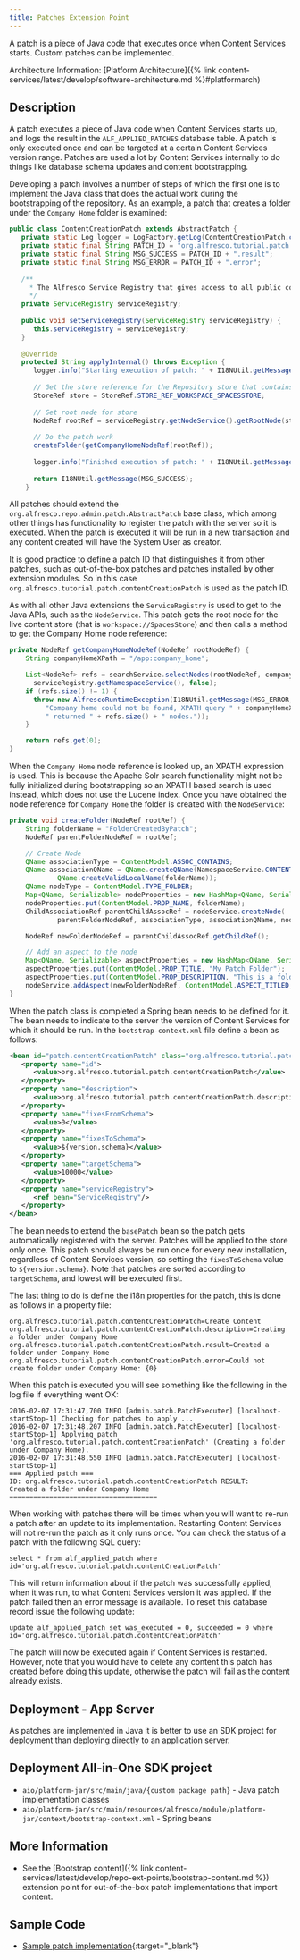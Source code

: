 ```yaml
---
title: Patches Extension Point
---
```


A patch is a piece of Java code that executes once when Content Services starts. Custom patches can be implemented.

Architecture Information: [Platform Architecture]({% link content-services/latest/develop/software-architecture.md %}#platformarch)

## Description

A patch executes a piece of Java code when Content Services starts up, and logs the result in the 
`ALF_APPLIED_PATCHES` database table. A patch is only executed once and can be targeted at a certain Content Services 
version range. Patches are used a lot by Content Services internally to do things like database schema updates 
and content bootstrapping.

Developing a patch involves a number of steps of which the first one is to implement the Java class that does the actual 
work during the bootstrapping of the repository. As an example, a patch that creates a folder under the `Company Home` 
folder is examined:

```java
public class ContentCreationPatch extends AbstractPatch {
   private static Log logger = LogFactory.getLog(ContentCreationPatch.class);
   private static final String PATCH_ID = "org.alfresco.tutorial.patch.contentCreationPatch";
   private static final String MSG_SUCCESS = PATCH_ID + ".result";
   private static final String MSG_ERROR = PATCH_ID + ".error";
   
   /**
     * The Alfresco Service Registry that gives access to all public content services in Alfresco.
     */
   private ServiceRegistry serviceRegistry;
   
   public void setServiceRegistry(ServiceRegistry serviceRegistry) {
      this.serviceRegistry = serviceRegistry;
   }
   
   @Override
   protected String applyInternal() throws Exception {
      logger.info("Starting execution of patch: " + I18NUtil.getMessage(PATCH_ID));
      
      // Get the store reference for the Repository store that contains live content
      StoreRef store = StoreRef.STORE_REF_WORKSPACE_SPACESSTORE;
      
      // Get root node for store
      NodeRef rootRef = serviceRegistry.getNodeService().getRootNode(store);
      
      // Do the patch work
      createFolder(getCompanyHomeNodeRef(rootRef));
      
      logger.info("Finished execution of patch: " + I18NUtil.getMessage(PATCH_ID));
      
      return I18NUtil.getMessage(MSG_SUCCESS);
    }
```

All patches should extend the `org.alfresco.repo.admin.patch.AbstractPatch` base class, which among other things has 
functionality to register the patch with the server so it is executed. When the patch is executed it will be run in a 
new transaction and any content created will have the System User as creator.

It is good practice to define a patch ID that distinguishes it from other patches, such as out-of-the-box patches and 
patches installed by other extension modules. So in this case `org.alfresco.tutorial.patch.contentCreationPatch` is 
used as the patch ID.

As with all other Java extensions the `ServiceRegistry` is used to get to the Java APIs, such as the `NodeService`. 
This patch gets the root node for the live content store (that is `workspace://SpacesStore`) and then calls a method 
to get the Company Home node reference:

```java
private NodeRef getCompanyHomeNodeRef(NodeRef rootNodeRef) {
    String companyHomeXPath = "/app:company_home";

    List<NodeRef> refs = searchService.selectNodes(rootNodeRef, companyHomeXPath, null,
      serviceRegistry.getNamespaceService(), false);
    if (refs.size() != 1) {
      throw new AlfrescoRuntimeException(I18NUtil.getMessage(MSG_ERROR,
         "Company home could not be found, XPATH query " + companyHomeXPath +
         " returned " + refs.size() + " nodes."));
    }

    return refs.get(0);
}
```

When the `Company Home` node reference is looked up, an XPATH expression is used. This is because the Apache Solr search 
functionality might not be fully initialized during bootstrapping so an XPATH based search is used instead, which does 
not use the Lucene index. Once you have obtained the node reference for `Company Home` the folder is created with the `NodeService`:

```java
private void createFolder(NodeRef rootRef) {
    String folderName = "FolderCreatedByPatch";
    NodeRef parentFolderNodeRef = rootRef;

    // Create Node
    QName associationType = ContentModel.ASSOC_CONTAINS;
    QName associationQName = QName.createQName(NamespaceService.CONTENT_MODEL_1_0_URI,
            QName.createValidLocalName(folderName));
    QName nodeType = ContentModel.TYPE_FOLDER;
    Map<QName, Serializable> nodeProperties = new HashMap<QName, Serializable>();
    nodeProperties.put(ContentModel.PROP_NAME, folderName);
    ChildAssociationRef parentChildAssocRef = nodeService.createNode(
            parentFolderNodeRef, associationType, associationQName, nodeType, nodeProperties);

    NodeRef newFolderNodeRef = parentChildAssocRef.getChildRef();

    // Add an aspect to the node
    Map<QName, Serializable> aspectProperties = new HashMap<QName, Serializable>();
    aspectProperties.put(ContentModel.PROP_TITLE, "My Patch Folder");
    aspectProperties.put(ContentModel.PROP_DESCRIPTION, "This is a folder that has been created by a patch");
    nodeService.addAspect(newFolderNodeRef, ContentModel.ASPECT_TITLED, aspectProperties);
}
```

When the patch class is completed a Spring bean needs to be defined for it. The bean needs to indicate to the server the 
version of Content Services for which it should be run. In the `bootstrap-context.xml` file define a bean as follows:

```xml
<bean id="patch.contentCreationPatch" class="org.alfresco.tutorial.patch.ContentCreationPatch" parent="basePatch">
   <property name="id">
      <value>org.alfresco.tutorial.patch.contentCreationPatch</value>
   </property>
   <property name="description">
      <value>org.alfresco.tutorial.patch.contentCreationPatch.description</value>
   </property>
   <property name="fixesFromSchema">
      <value>0</value>
   </property>
   <property name="fixesToSchema">
      <value>${version.schema}</value>
   </property>
   <property name="targetSchema">
      <value>10000</value>
   </property>
   <property name="serviceRegistry">
      <ref bean="ServiceRegistry"/>
   </property>
</bean>
```

The bean needs to extend the `basePatch` bean so the patch gets automatically registered with the server. Patches will 
be applied to the store only once. This patch should always be run once for every new installation, regardless of 
Content Services version, so setting the `fixesToSchema` value to `${version.schema}`. Note that patches are 
sorted according to `targetSchema`, and lowest will be executed first.

The last thing to do is define the i18n properties for the patch, this is done as follows in a property file:

```text
org.alfresco.tutorial.patch.contentCreationPatch=Create Content
org.alfresco.tutorial.patch.contentCreationPatch.description=Creating a folder under Company Home
org.alfresco.tutorial.patch.contentCreationPatch.result=Created a folder under Company Home
org.alfresco.tutorial.patch.contentCreationPatch.error=Could not create folder under Company Home: {0}
```

When this patch is executed you will see something like the following in the log file if everything went OK:

```text
2016-02-07 17:31:47,700 INFO [admin.patch.PatchExecuter] [localhost-startStop-1] Checking for patches to apply ... 
2016-02-07 17:31:48,207 INFO [admin.patch.PatchExecuter] [localhost-startStop-1] Applying patch 'org.alfresco.tutorial.patch.contentCreationPatch' (Creating a folder under Company Home). 
2016-02-07 17:31:48,550 INFO [admin.patch.PatchExecuter] [localhost-startStop-1] 
=== Applied patch === 
ID: org.alfresco.tutorial.patch.contentCreationPatch RESULT: 
Created a folder under Company Home 
=====================================
```

When working with patches there will be times when you will want to re-run a patch after an update to its implementation. 
Restarting Content Services will not re-run the patch as it only runs once. You can check the status of a patch 
with the following SQL query:

```text
select * from alf_applied_patch where id='org.alfresco.tutorial.patch.contentCreationPatch'
```

This will return information about if the patch was successfully applied, when it was run, to what 
Content Services version it was applied. If the patch failed then an error message is available. 
To reset this database record issue the following update:

```text
update alf_applied_patch set was_executed = 0, succeeded = 0 where id='org.alfresco.tutorial.patch.contentCreationPatch'
```

The patch will now be executed again if Content Services is restarted. However, note that you would have to 
delete any content this patch has created before doing this update, otherwise the patch will fail as the content 
already exists.

## Deployment - App Server

As patches are implemented in Java it is better to use an SDK project for deployment than deploying directly to an application server.

## Deployment All-in-One SDK project

* `aio/platform-jar/src/main/java/{custom package path}` - Java patch implementation classes
* `aio/platform-jar/src/main/resources/alfresco/module/platform-jar/context/bootstrap-context.xml` - Spring beans

## More Information

* See the [Bootstrap content]({% link content-services/latest/develop/repo-ext-points/bootstrap-content.md %}) extension point for out-of-the-box patch implementations that import content.

## Sample Code

* [Sample patch implementation](https://github.com/Alfresco/alfresco-sdk-samples/tree/alfresco-51/all-in-one/add-patch-repo){:target="_blank"}
